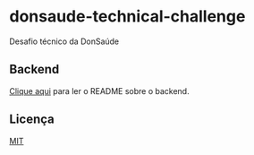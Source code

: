 # donsaude-technical-challenge

Desafio técnico da DonSaúde

## Backend
[Clique aqui](./backend/README_pt-br.md) para ler o README sobre o backend.

## Licença
[MIT](./LICENSE)
